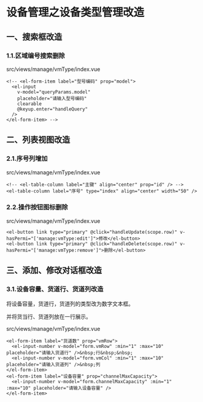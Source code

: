 # 设备管理之设备类型管理改造

## 一、搜索框改造

### 1.1.区域编号搜索删除

src/views/manage/vmType/index.vue

```vue
<!-- <el-form-item label="型号编码" prop="model">
  <el-input
    v-model="queryParams.model"
    placeholder="请输入型号编码"
    clearable
    @keyup.enter="handleQuery"
  />
</el-form-item> -->
```

## 二、列表视图改造

### 2.1.序号列增加

src/views/manage/vmType/index.vue

```vue
<!-- <el-table-column label="主键" align="center" prop="id" /> -->
<el-table-column label="序号" type="index" align="center" width="50" />
```

### 2.2.操作按钮图标删除

src/views/manage/vmType/index.vue

```vue
<el-button link type="primary" @click="handleUpdate(scope.row)" v-hasPermi="['manage:vmType:edit']">修改</el-button>
<el-button link type="primary" @click="handleDelete(scope.row)" v-hasPermi="['manage:vmType:remove']">删除</el-button>
```

## 三、添加、修改对话框改造

### 3.1.设备容量、货道行、货道列改造

将设备容量，货道行，货道列的类型改为数字文本框。

并将货当行、货道列放在一行展示。

src/views/manage/vmType/index.vue

```vue
<el-form-item label="货道数" prop="vmRow">
  <el-input-number v-model="form.vmRow" :min="1" :max="10" placeholder="请输入货道行" />&nbsp;行&nbsp;&nbsp;
  <el-input-number v-model="form.vmCol" :min="1" :max="10" placeholder="请输入货道列" />&nbsp;列
</el-form-item>
<el-form-item label="设备容量" prop="channelMaxCapacity">
  <el-input-number v-model="form.channelMaxCapacity" :min="1" :max="10" placeholder="请输入设备容量" />
</el-form-item>
```

